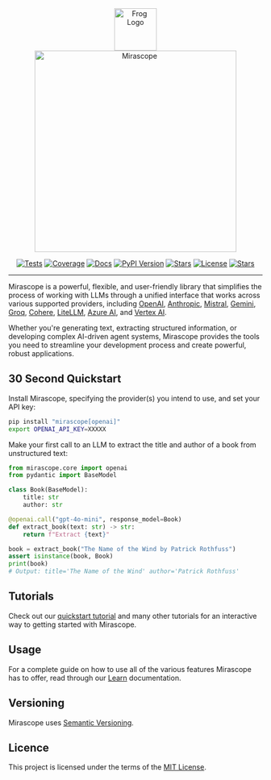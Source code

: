 <div align="center" justiry="start">
    <a href="https://www.mirascope.io">
        <img align="bottom" src="https://github.com/Mirascope/mirascope/assets/99370834/e403d7ee-f8bc-4df1-b2d0-33763f021c89" alt="Frog Logo" width="84"/><br><img align="bottom" src="https://uploads-ssl.webflow.com/65a6fd6a1c3b2704d6217d3d/65b5674e9ceef563dc57eb11_Medium%20length%20hero%20headline%20goes%20here.svg" width="400" alt="Mirascope"/>
    </a>
</div>

<p align="center">
    <a href="https://github.com/Mirascope/mirascope/actions/workflows/tests.yml" target="_blank"><img src="https://github.com/Mirascope/mirascope/actions/workflows/tests.yml/badge.svg?branch=main" alt="Tests"/></a>
    <a href="https://codecov.io/github/Mirascope/mirascope" target="_blank"><img src="https://codecov.io/github/Mirascope/mirascope/graph/badge.svg?token=HAEAWT3KC9" alt="Coverage"/></a>
    <a href="https://docs.mirascope.io/" target="_blank"><img src="https://img.shields.io/badge/docs-available-brightgreen" alt="Docs"/></a>
    <a href="https://pypi.python.org/pypi/mirascope" target="_blank"><img src="https://img.shields.io/pypi/v/mirascope.svg" alt="PyPI Version"/></a>
    <a href="https://pypi.python.org/pypi/mirascope" target="_blank"><img src="https://img.shields.io/pypi/pyversions/mirascope.svg" alt="Stars"/></a>
    <a href="https://github.com/Mirascope/mirascope/blog/dev/LICENSE"><img src="https://img.shields.io/github/license/Mirascope/mirascope.svg" alt="License"/></a>
    <a href="https://github.com/Mirascope/mirascope/stargazers" target="_blank"><img src="https://img.shields.io/github/stars/Mirascope/mirascope.svg" alt="Stars"/></a>
</p>

---

Mirascope is a powerful, flexible, and user-friendly library that simplifies the process of working with LLMs through a unified interface that works across various supported providers, including [OpenAI](https://openai.com/), [Anthropic](https://www.anthropic.com/), [Mistral](https://mistral.ai/), [Gemini](https://gemini.google.com), [Groq](https://groq.com/), [Cohere](https://cohere.com/), [LiteLLM](https://www.litellm.ai/), [Azure AI](https://azure.microsoft.com/en-us/solutions/ai), and [Vertex AI](https://cloud.google.com/vertex-ai).

Whether you're generating text, extracting structured information, or developing complex AI-driven agent systems, Mirascope provides the tools you need to streamline your development process and create powerful, robust applications.

## 30 Second Quickstart

Install Mirascope, specifying the provider(s) you intend to use, and set your API key:

```bash
pip install "mirascope[openai]"
export OPENAI_API_KEY=XXXXX
```

Make your first call to an LLM to extract the title and author of a book from unstructured text:

```python
from mirascope.core import openai
from pydantic import BaseModel

class Book(BaseModel):
    title: str
    author: str

@openai.call("gpt-4o-mini", response_model=Book)
def extract_book(text: str) -> str:
    return f"Extract {text}"

book = extract_book("The Name of the Wind by Patrick Rothfuss")
assert isinstance(book, Book)
print(book)
# Output: title='The Name of the Wind' author='Patrick Rothfuss'
```

## Tutorials

Check out our [quickstart tutorial](https://www.mirascope.com/docs/tutorials/getting_started/quickstart) and many other tutorials for an interactive way to getting started with Mirascope.

## Usage

For a complete guide on how to use all of the various features Mirascope has to offer, read through our [Learn](https://www.mirascope.com/docs/learn) documentation.

## Versioning

Mirascope uses [Semantic Versioning](https://semver.org/).

## Licence

This project is licensed under the terms of the [MIT License](https://github.com/Mirascope/mirascope/blob/dev/LICENSE).
